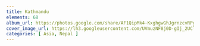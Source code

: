 ```yaml
---
title: Kathmandu
elements: 68
album_url: https://photos.google.com/share/AF1QipMk4-KxghgwGhJgrnzcvRPgcRwzuCuvoKRW9uXa-flXrS2RpTt6Pb4Wr81FQnw7Yg?key=QThFcnV3WWlCaWJ2eVpkbWMteXVVcE1rR2Y1ZzR3
cover_image_url: https://lh3.googleusercontent.com/UVmuzNF8j0D-gIj_2UClQ9R-ZLSn1TjFLEcs5I6UXn2QT4XhVl0_XH36ihF-YG2xyVeKWgQ4oY4GfGDPcfUlgDFrXghImBWV1e_ZlFc8EyX-lV_ctWVdMbONC0mSghE2zEsC1RAT4NLNlKCoHiWuXb1ua-8a7HRy4hyHBuu-PJG65VLXT8q9Ov1jjlTZxWzOCxXFziAHIi5jnboJJryeWy-zzpsTDFCmWLRpKtzDLBsYrQfJ3n8714Xc9n4CY-d6UIESwmfdh9j4OdcZkSwH6Dj1ZToP4-jKKeTEl_8kedjH7X3MQf67jI1_l_JqM8NUWFztlpzRdDWecMTPx61TZ5qNzXiE6f8egwozj7grhMNKYndrpzuqLspyov9DxV_eB7yZnk-0X-ItM_nuHfhGGu30D7pDSIxIPbCgxGlI2p3TTWhqgg8Bc41ILqzi-9C2oE8y-NUbp2JkaV-SMkWPM9ee1-T3eMX_5GMzHgYF8OXMZo_hfr_8wxO43EZZmKIEp8_7AS5GVQoqkyJpLuEF8DcbGDugoHDlRnz_j1Q4dAT-6FZIweenqOv4MSXnwV0fw2BDXKmM76_4BMh75EZeHL6xg2yzZwSDbXEkZMxm6-XpRv4Y6AQJjIcXOG86eYlqznohWMrQhje24RsnnqLtt_4Neom9_PvK=s195-p-k-no
categories: [ Asia, Nepal ]
---
```


